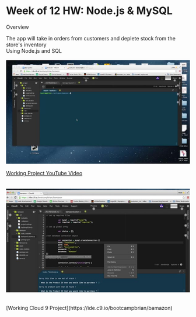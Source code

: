 # Week of 12 HW: Node.js & MySQL
Overview<br>

The app will take in orders from customers and deplete stock from the store's inventory<br>
Using Node.js and SQL<br><br>
![Project Image](https://github.com/bggitacc/bamazon/blob/master/screen.jpg)

[Working Project YouTube Video](https://www.youtube.com/embed/4ihcjT2W1GQ)<br><br>
<br>
![Project Image](https://github.com/bggitacc/bamazon/blob/master/cloud9.jpg)

<br>
[Working Cloud 9 Project](https://ide.c9.io/bootcampbrian/bamazon)
